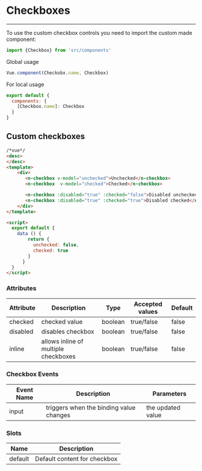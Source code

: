 # Checkboxes

<hr>

To use the custom checkbox controls you need to import the custom made component:

```js
import {Checkbox} from 'src/components'
```

Global usage

```js
Vue.component(Checkobx.name, Checkbox)
```

For local usage
```js
export default {
  components: {
    [Checkbox.name]: Checkbox
  }
}
```

## Custom checkboxes

```html
/*vue*/
<desc>
</desc>
<template>
    <div>
       <n-checkbox v-model="unchecked">Unchecked</n-checkbox>
       <n-checkbox  v-model="checked">Checked</n-checkbox>

       <n-checkbox :disabled="true" :checked="false">Disabled unchecked</n-checkbox>
       <n-checkbox :disabled="true" :checked="true">Disabled checked</n-checkbox>
    </div>
</template>

<script>
  export default {
    data () {
        return {
          unchecked: false,
          checked: true
        }
      }
  }
</script>
```

### Attributes
| Attribute      | Description    | Type      | Accepted values       | Default   |
|---------- |-------- |---------- |-------------  |-------- |
| checked     | checked value   | boolean  |       true/false        |     false     |
| disabled     | disables checkbox  | boolean  |       true/false        |     false     |
| inline     | allows inline of multiple checkboxes  | boolean  |       true/false        |     false     |

### Checkbox Events
| Event Name | Description | Parameters |
|---------- |-------- |---------- |
| input  | triggers when the binding value changes | the updated value |

### Slots
| Name | Description |
|---------- |-------- |
|  default  | Default content for checkbox |
